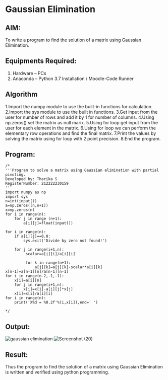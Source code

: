 # Gaussian Elimination

## AIM:
To write a program to find the solution of a matrix using Gaussian Elimination.

## Equipments Required:
1. Hardware – PCs
2. Anaconda – Python 3.7 Installation / Moodle-Code Runner

## Algorithm
1.Import the numpy module to use the built-in functions for calculation.
2.Import the sys module to use the built in functions.
3.Get input from the user for number of rows and add it by 1 for number of columns.
4.Using np.zeros() set the matrix as null marix.
5.Using for loop get input from the user for each element in the matrix.
6.Using for loop we can perform the elementary row operations and find the final matrix.
7.Print the values by solving the matrix using for loop with 2 point precision.
8.End the program. 

## Program:
```
/*
'''Program to solve a matrix using Gaussian elimination with partial pivoting.
Developed by: Tharika S
RegisterNumber: 212222230159
'''
import numpy as np
import sys
n=int(input())
a=np.zeros((n,n+1))
x=np.zeros(n)
for i in range(n):
    for j in range (n+1):
        a[i][j]=float(input())
    
for i in range(n):
    if a[i][j]==0.0:
        sys.exit('Divide by zero not found!')
        
    for j in range(i+1,n):
         scalar=a[j][i]/a[i][i]

         for k in range(n+1):
             a[j][k]=a[j][k]-scalar*a[i][k]
x[n-1]=a[n-1][n]/a[n-1][n-1]
for i in range(n-2,-1,-1):
    x[i]=a[i][n]
    for j in range(i+1,n):
        x[i]=x[i]-a[i][j]*x[j]
    x[i]=x[i]/a[i][i]
for i in range(n):
    print('X%d = %0.2f'%(i,x[i]),end=' ')

*/
```

## Output:
![gaussian elimination]()
![Screenshot (20)](https://github.com/tharikasankar/Gaussian/assets/119475507/5d59c633-f128-4520-bc29-516f6d559eb8)



## Result:
Thus the program to find the solution of a matrix using Gaussian Elimination is written and verified using python programming.

